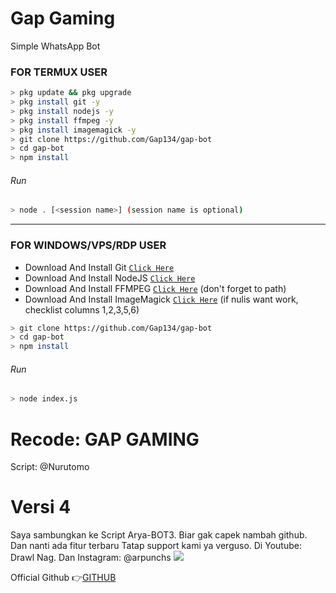 # Gap Gaming
Simple WhatsApp Bot

### FOR TERMUX USER
```bash
> pkg update && pkg upgrade
> pkg install git -y
> pkg install nodejs -y
> pkg install ffmpeg -y
> pkg install imagemagick -y
> git clone https://github.com/Gap134/gap-bot
> cd gap-bot
> npm install
```
###### Run
```bash
> node . [<session name>] (session name is optional)
```

---------

### FOR WINDOWS/VPS/RDP USER
* Download And Install Git [`Click Here`](https://git-scm.com/downloads) <br>
* Download And Install NodeJS [`Click Here`](https://nodejs.org/en/download) <br>
* Download And Install FFMPEG [`Click Here`](https://ffmpeg.org/download.html) (don't forget to path) 
* Download And Install ImageMagick [`Click Here`](https://imagemagick.org/script/download.php) (if nulis want work,  checklist columns 1,2,3,5,6) 
```bash
> git clone https://github.com/Gap134/gap-bot
> cd gap-bot
> npm install
```
###### Run
```bash
> node index.js
```

# Recode: GAP GAMING
Script: @Nurutomo

# Versi 4
Saya sambungkan ke Script Arya-BOT3. Biar gak capek nambah github. Dan nanti ada fitur terbaru
Tatap support kami ya verguso. Di Youtube: Drawl Nag. Dan Instagram: @arpunchs
<img src="https://raw.githubusercontent.com/TheDudeThatCode/TheDudeThatCode/master/Assets/Mario_Gameplay.gif"/>

</p>

</p>

Official Github 👉[GITHUB](https://github.com/Gap134)
